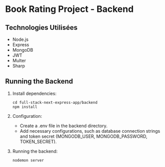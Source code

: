 # Book Rating Project - Backend

## Technologies Utilisées

- Node.js
- Express
- MongoDB
- JWT
- Multer
- Sharp

## Running the Backend

1.  Install dependencies:

    ```shell
    cd full-stack-next-express-app/backend
    npm install
    ```

2.  Configuration:

    - Create a .env file in the backend directory.
    - Add necessary configurations, such as database connection strings and token secret (MONGODB_USER, MONGODB_PASSWORD, TOKEN_SECRET).

3.  Running the backend:
    ```shell
    nodemon server
    ```
